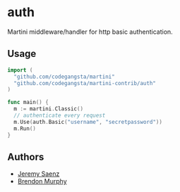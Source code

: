 # auth
Martini middleware/handler for http basic authentication.

## Usage

~~~ go
import (
  "github.com/codegangsta/martini"
  "github.com/codegangsta/martini-contrib/auth"
)

func main() {
  m := martini.Classic()
  // authenticate every request
  m.Use(auth.Basic("username", "secretpassword"))
  m.Run()
}

~~~

## Authors
* [Jeremy Saenz](http://github.com/codegangsta)
* [Brendon Murphy](http://github.com/bemurphy)
